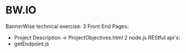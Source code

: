 # BW.IO

BannerWise technical exercise: 
3 Front End Pages:
- Project Description -> ProjectObjectives.html
2 node.js REStful api's:
- getEndpoint.js
